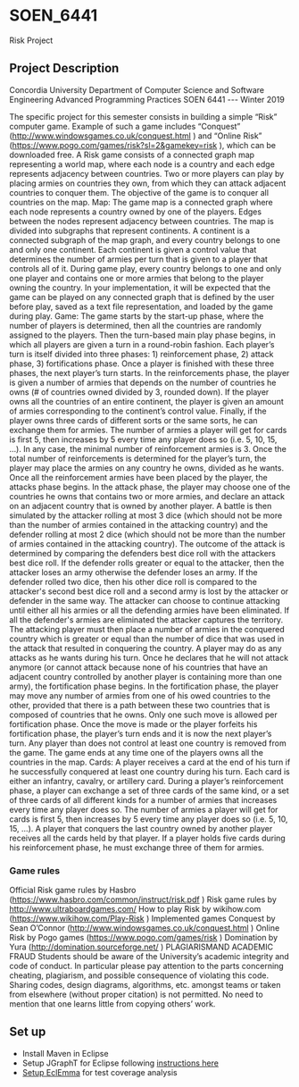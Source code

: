 # SOEN_6441
Risk Project

## Project Description
Concordia University
Department of Computer Science and Software Engineering
Advanced Programming Practices SOEN 6441 --- Winter 2019


The specific project for this semester consists in building a simple “Risk” computer game. Example of such a game includes “Conquest” (http://www.windowsgames.co.uk/conquest.html ) and “Online Risk” (https://www.pogo.com/games/risk?sl=2&gamekey=risk ), which can be downloaded free. A Risk game consists of a connected graph map representing a world map, where each node is a country and each edge represents adjacency between countries. Two or more players can play by placing armies on countries they own, from which they can attack adjacent countries to conquer them. The objective of the game is to conquer all countries on the map.
Map: The game map is a connected graph where each node represents a country owned by one of the players. Edges between the nodes represent adjacency between countries. The map is divided into subgraphs that represent continents. A continent is a connected subgraph of the map graph, and every country belongs to one and only one continent. Each continent is given a control value that determines the number of armies per turn that is given to a player that controls all of it. During game play, every country belongs to one and only one player and contains one or more armies that belong to the player owning the country. In your implementation, it will be expected that the game can be played on any connected graph that is defined by the user before play, saved as a text file representation, and loaded by the game during play.
Game: The game starts by the start-up phase, where the number of players is determined, then all the countries are randomly assigned to the players. Then the turn-based main play phase begins, in which all players are given a turn in a round-robin fashion. Each player’s turn is itself divided into three phases: 1) reinforcement phase, 2) attack phase, 3) fortifications phase. Once a player is finished with these three phases, the next player’s turn starts. In the reinforcements phase, the player is given a number of armies that depends on the number of countries he owns (# of countries owned divided by 3, rounded down). If the player owns all the countries of an entire continent, the player is given an amount of armies corresponding to the continent’s control value. Finally, if the player owns three cards of different sorts or the same sorts, he can exchange them for armies. The number of armies a player will get for cards is first 5, then increases by 5 every time any player does so (i.e. 5, 10, 15, …). In any case, the minimal number of reinforcement armies is 3. Once the total number of reinforcements is determined for the player’s turn, the player may place the armies on any country he owns, divided as he wants. Once all the reinforcement armies have been placed by the player, the attacks phase begins. In the attack phase, the player may choose one of the countries he owns that contains two or more armies, and declare an attack on an adjacent country that is owned by another player. A battle is then simulated by the attacker rolling at most 3 dice (which should not be more than the number of armies contained in the attacking country) and the defender rolling at most 2 dice (which should not be more than the number of armies contained in the attacking country). The outcome of the attack is determined by comparing the defenders best dice roll with the attackers best dice roll. If the defender rolls greater or equal to the attacker, then the attacker loses an army otherwise the defender loses an army. If the defender rolled two dice, then his other dice roll is compared to the attacker's second best dice roll and a second army is lost by the attacker or defender in the same way. The attacker can choose to continue attacking until either all his armies or all the defending armies have been eliminated. If all the defender's armies are eliminated the attacker
captures the territory. The attacking player must then place a number of armies in the conquered country which is greater or equal than the number of dice that was used in the attack that resulted in conquering the country. A player may do as any attacks as he wants during his turn. Once he declares that he will not attack anymore (or cannot attack because none of his countries that have an adjacent country controlled by another player is containing more than one army), the fortification phase begins. In the fortification phase, the player may move any number of armies from one of his owed countries to the other, provided that there is a path between these two countries that is composed of countries that he owns. Only one such move is allowed per fortification phase. Once the move is made or the player forfeits his fortification phase, the player’s turn ends and it is now the next player’s turn. Any player than does not control at least one country is removed from the game. The game ends at any time one of the players owns all the countries in the map.
Cards: A player receives a card at the end of his turn if he successfully conquered at least one country during his turn. Each card is either an infantry, cavalry, or artillery card. During a player’s reinforcement phase, a player can exchange a set of three cards of the same kind, or a set of three cards of all different kinds for a number of armies that increases every time any player does so. The number of armies a player will get for cards is first 5, then increases by 5 every time any player does so (i.e. 5, 10, 15, …). A player that conquers the last country owned by another player receives all the cards held by that player. If a player holds five cards during his reinforcement phase, he must exchange three of them for armies.


### Game rules
Official Risk game rules by Hasbro (https://www.hasbro.com/common/instruct/risk.pdf )
Risk game rules by http://www.ultraboardgames.com/
How to play Risk by wikihow.com (https://www.wikihow.com/Play-Risk )
Implemented games
Conquest by Sean O’Connor (http://www.windowsgames.co.uk/conquest.html )
Online Risk by Pogo games (https://www.pogo.com/games/risk )
Domination by Yura (http://domination.sourceforge.net/ )
PLAGIARISMAND ACADEMIC FRAUD
Students should be aware of the University’s academic integrity and code of conduct. In particular please pay attention to the parts concerning cheating, plagiarism, and possible consequence of violating this code. Sharing codes, design diagrams, algorithms, etc. amongst teams or taken from elsewhere (without proper citation) is not permitted. No need to mention that one learns little from copying others’ work.

## Set up
  * Install Maven in Eclipse
  * Setup JGraphT for Eclipse following [instructions here](https://github.com/jgrapht/jgrapht/wiki/How-to-use-JGraphT-as-a-dependency-in-your-projects#developing-using-eclipse)
  * [Setup EclEmma](https://www.eclemma.org/installation.html) for test coverage analysis

